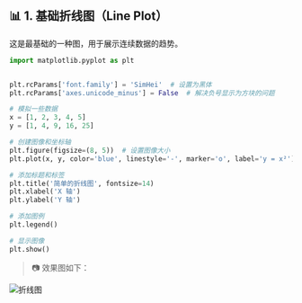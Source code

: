 ## 📊 1. 基础折线图（Line Plot）

这是最基础的一种图，用于展示连续数据的趋势。

```python
import matplotlib.pyplot as plt


plt.rcParams['font.family'] = 'SimHei'  # 设置为黑体
plt.rcParams['axes.unicode_minus'] = False  # 解决负号显示为方块的问题

# 模拟一些数据
x = [1, 2, 3, 4, 5]
y = [1, 4, 9, 16, 25]

# 创建图像和坐标轴
plt.figure(figsize=(8, 5))  # 设置图像大小
plt.plot(x, y, color='blue', linestyle='-', marker='o', label='y = x²')

# 添加标题和标签
plt.title('简单的折线图', fontsize=14)
plt.xlabel('X 轴')
plt.ylabel('Y 轴')

# 添加图例
plt.legend()

# 显示图像
plt.show()
```

> 📷 效果图如下：

![折线图](https://marizonce.com/20250414012643467.png)